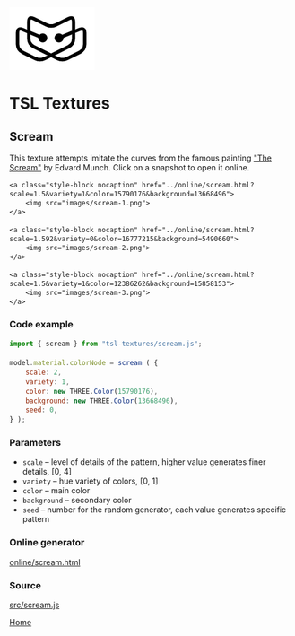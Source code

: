 <img class="logo" src="../assets/logo/logo.png">


# TSL Textures


## Scream
This texture attempts imitate the curves from the famous
painting ["The Scream"](https://en.wikipedia.org/wiki/The_Scream)
by Edvard Munch. Click on a snapshot to open it online.

<p class="gallery">

	<a class="style-block nocaption" href="../online/scream.html?scale=1.5&variety=1&color=15790176&background=13668496">
		<img src="images/scream-1.png">
	</a>

	<a class="style-block nocaption" href="../online/scream.html?scale=1.592&variety=0&color=16777215&background=5490660">
		<img src="images/scream-2.png">
	</a>

	<a class="style-block nocaption" href="../online/scream.html?scale=1.5&variety=1&color=12386262&background=15858153">
		<img src="images/scream-3.png">
	</a>

</p>


### Code example

```js
import { scream } from "tsl-textures/scream.js";

model.material.colorNode = scream ( {
	scale: 2,
	variety: 1,
	color: new THREE.Color(15790176),
	background: new THREE.Color(13668496),
	seed: 0,
} );
```


### Parameters

* `scale` &ndash; level of details of the pattern, higher value generates finer details, [0, 4]
* `variety` &ndash; hue variety of colors, [0, 1]
* `color` &ndash; main color
* `background` &ndash; secondary color
* `seed` &ndash; number for the random generator, each value generates specific pattern


### Online generator

[online/scream.html](../online/scream.html)


### Source

[src/scream.js](https://github.com/boytchev/tsl-textures/blob/main/src/scream.js)


<div class="footnote">
	<a href="../">Home</a>
</div>